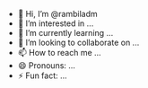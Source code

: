 - 👋 Hi, I’m @rambiladm
- 👀 I’m interested in ...
- 🌱 I’m currently learning ...
- 💞️ I’m looking to collaborate on ...
- 📫 How to reach me ...
- 😄 Pronouns: ...
- ⚡ Fun fact: ...

<!---
rambiladm/rambiladm is a ✨ special ✨ repository because its `README.md` (this file) appears on your GitHub profile.
You can click the Preview link to take a look at your changes.
--->
